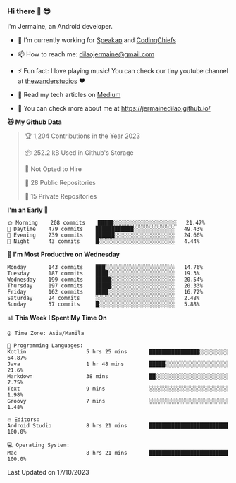 ### Hi there 👋 😎
I'm Jermaine, an Android developer.

- 🔭 I’m currently working for [Speakap](https://www.speakap.com/) and [CodingChiefs](https://codingchiefs.com/en/)

- 📫 How to reach me: dilaojermaine@gmail.com

- ⚡ Fun fact: I love playing music! You can check our tiny youtube channel at [thewanderstudios](https://www.youtube.com/thewanderstudios) ♥️

- 📖 Read my tech articles on [Medium](https://jermainedilao.medium.com/)

- 👀 You can check more about me at https://jermainedilao.github.io/

<!--
**jermainedilao/jermainedilao** is a ✨ _special_ ✨ repository because its `README.md` (this file) appears on your GitHub profile.

Here are some ideas to get you started:

- 🔭 I’m currently working on ...
- 🌱 I’m currently learning ...
- 👯 I’m looking to collaborate on ...
- 🤔 I’m looking for help with ...
- 💬 Ask me about ...
- 📫 How to reach me: ...
- 😄 Pronouns: ...
- ⚡ Fun fact: ...
-->

<!--START_SECTION:waka-->
**🐱 My Github Data** 

> 🏆 1,204 Contributions in the Year 2023
 > 
> 📦 252.2 kB Used in Github's Storage 
 > 
> 🚫 Not Opted to Hire
 > 
> 📜 28 Public Repositories 
 > 
> 🔑 15 Private Repositories  
 > 
**I'm an Early 🐤** 

```text
🌞 Morning    208 commits    █████░░░░░░░░░░░░░░░░░░░░   21.47% 
🌆 Daytime    479 commits    ████████████░░░░░░░░░░░░░   49.43% 
🌃 Evening    239 commits    ██████░░░░░░░░░░░░░░░░░░░   24.66% 
🌙 Night      43 commits     █░░░░░░░░░░░░░░░░░░░░░░░░   4.44%

```
📅 **I'm Most Productive on Wednesday** 

```text
Monday       143 commits    ███░░░░░░░░░░░░░░░░░░░░░░   14.76% 
Tuesday      187 commits    ████░░░░░░░░░░░░░░░░░░░░░   19.3% 
Wednesday    199 commits    █████░░░░░░░░░░░░░░░░░░░░   20.54% 
Thursday     197 commits    █████░░░░░░░░░░░░░░░░░░░░   20.33% 
Friday       162 commits    ████░░░░░░░░░░░░░░░░░░░░░   16.72% 
Saturday     24 commits     ░░░░░░░░░░░░░░░░░░░░░░░░░   2.48% 
Sunday       57 commits     █░░░░░░░░░░░░░░░░░░░░░░░░   5.88%

```


📊 **This Week I Spent My Time On** 

```text
⌚︎ Time Zone: Asia/Manila

💬 Programming Languages: 
Kotlin                   5 hrs 25 mins       ████████████████░░░░░░░░░   64.87% 
Java                     1 hr 48 mins        █████░░░░░░░░░░░░░░░░░░░░   21.6% 
Markdown                 38 mins             ██░░░░░░░░░░░░░░░░░░░░░░░   7.75% 
Text                     9 mins              ░░░░░░░░░░░░░░░░░░░░░░░░░   1.98% 
Groovy                   7 mins              ░░░░░░░░░░░░░░░░░░░░░░░░░   1.48%

🔥 Editors: 
Android Studio           8 hrs 21 mins       █████████████████████████   100.0%

💻 Operating System: 
Mac                      8 hrs 21 mins       █████████████████████████   100.0%

```


 Last Updated on 17/10/2023
<!--END_SECTION:waka-->
